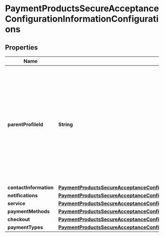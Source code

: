 
# PaymentProductsSecureAcceptanceConfigurationInformationConfigurations

## Properties
Name | Type | Description | Notes
------------ | ------------- | ------------- | -------------
**parentProfileId** | **String** | You can group Secure Acceptance profiles under parent profiles. By changing the parent profile, you can update all profiles underneath that parent. Specify the Parent Profile ID here. |  [optional]
**contactInformation** | [**PaymentProductsSecureAcceptanceConfigurationInformationConfigurationsContactInformation**](PaymentProductsSecureAcceptanceConfigurationInformationConfigurationsContactInformation.md) |  |  [optional]
**notifications** | [**PaymentProductsSecureAcceptanceConfigurationInformationConfigurationsNotifications**](PaymentProductsSecureAcceptanceConfigurationInformationConfigurationsNotifications.md) |  |  [optional]
**service** | [**PaymentProductsSecureAcceptanceConfigurationInformationConfigurationsService**](PaymentProductsSecureAcceptanceConfigurationInformationConfigurationsService.md) |  |  [optional]
**paymentMethods** | [**PaymentProductsSecureAcceptanceConfigurationInformationConfigurationsPaymentMethods**](PaymentProductsSecureAcceptanceConfigurationInformationConfigurationsPaymentMethods.md) |  |  [optional]
**checkout** | [**PaymentProductsSecureAcceptanceConfigurationInformationConfigurationsCheckout**](PaymentProductsSecureAcceptanceConfigurationInformationConfigurationsCheckout.md) |  |  [optional]
**paymentTypes** | [**PaymentProductsSecureAcceptanceConfigurationInformationConfigurationsPaymentTypes**](PaymentProductsSecureAcceptanceConfigurationInformationConfigurationsPaymentTypes.md) |  |  [optional]



